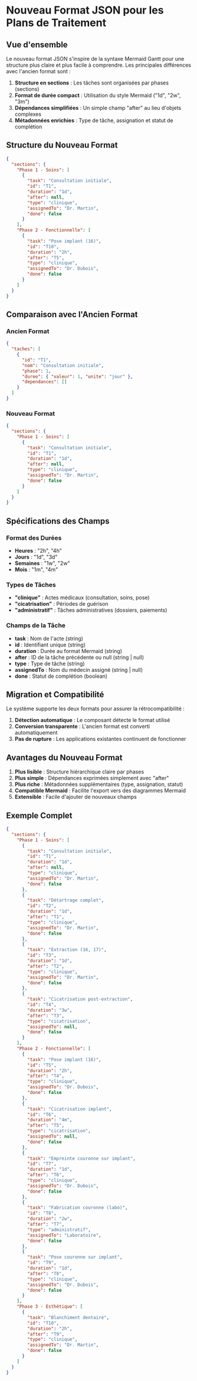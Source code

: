 # Nouveau Format JSON pour les Plans de Traitement

## Vue d'ensemble

Le nouveau format JSON s'inspire de la syntaxe Mermaid Gantt pour une structure plus claire et plus facile à comprendre. Les principales différences avec l'ancien format sont :

1. **Structure en sections** : Les tâches sont organisées par phases (sections)
2. **Format de durée compact** : Utilisation du style Mermaid ("1d", "2w", "3m")
3. **Dépendances simplifiées** : Un simple champ "after" au lieu d'objets complexes
4. **Métadonnées enrichies** : Type de tâche, assignation et statut de complétion

## Structure du Nouveau Format

```json
{
  "sections": {
    "Phase 1 - Soins": [
      {
        "task": "Consultation initiale",
        "id": "T1",
        "duration": "1d",
        "after": null,
        "type": "clinique",
        "assignedTo": "Dr. Martin",
        "done": false
      }
    ],
    "Phase 2 - Fonctionnelle": [
      {
        "task": "Pose implant (16)",
        "id": "T10",
        "duration": "2h",
        "after": "T5",
        "type": "clinique",
        "assignedTo": "Dr. Dubois",
        "done": false
      }
    ]
  }
}
```

## Comparaison avec l'Ancien Format

### Ancien Format
```json
{
  "taches": [
    {
      "id": "T1",
      "nom": "Consultation initiale",
      "phase": 1,
      "duree": { "valeur": 1, "unite": "jour" },
      "dependances": []
    }
  ]
}
```

### Nouveau Format
```json
{
  "sections": {
    "Phase 1 - Soins": [
      {
        "task": "Consultation initiale",
        "id": "T1",
        "duration": "1d",
        "after": null,
        "type": "clinique",
        "assignedTo": "Dr. Martin",
        "done": false
      }
    ]
  }
}
```

## Spécifications des Champs

### Format des Durées
- **Heures** : "2h", "4h"
- **Jours** : "1d", "3d"
- **Semaines** : "1w", "2w"
- **Mois** : "1m", "4m"

### Types de Tâches
- **"clinique"** : Actes médicaux (consultation, soins, pose)
- **"cicatrisation"** : Périodes de guérison
- **"administratif"** : Tâches administratives (dossiers, paiements)

### Champs de la Tâche
- **task** : Nom de l'acte (string)
- **id** : Identifiant unique (string)
- **duration** : Durée au format Mermaid (string)
- **after** : ID de la tâche précédente ou null (string | null)
- **type** : Type de tâche (string)
- **assignedTo** : Nom du médecin assigné (string | null)
- **done** : Statut de complétion (boolean)

## Migration et Compatibilité

Le système supporte les deux formats pour assurer la rétrocompatibilité :

1. **Détection automatique** : Le composant détecte le format utilisé
2. **Conversion transparente** : L'ancien format est converti automatiquement
3. **Pas de rupture** : Les applications existantes continuent de fonctionner

## Avantages du Nouveau Format

1. **Plus lisible** : Structure hiérarchique claire par phases
2. **Plus simple** : Dépendances exprimées simplement avec "after"
3. **Plus riche** : Métadonnées supplémentaires (type, assignation, statut)
4. **Compatible Mermaid** : Facilite l'export vers des diagrammes Mermaid
5. **Extensible** : Facile d'ajouter de nouveaux champs

## Exemple Complet

```json
{
  "sections": {
    "Phase 1 - Soins": [
      {
        "task": "Consultation initiale",
        "id": "T1",
        "duration": "1d",
        "after": null,
        "type": "clinique",
        "assignedTo": "Dr. Martin",
        "done": false
      },
      {
        "task": "Détartrage complet",
        "id": "T2",
        "duration": "1d",
        "after": "T1",
        "type": "clinique",
        "assignedTo": "Dr. Martin",
        "done": false
      },
      {
        "task": "Extraction (16, 17)",
        "id": "T3",
        "duration": "1d",
        "after": "T2",
        "type": "clinique",
        "assignedTo": "Dr. Martin",
        "done": false
      },
      {
        "task": "Cicatrisation post-extraction",
        "id": "T4",
        "duration": "3w",
        "after": "T3",
        "type": "cicatrisation",
        "assignedTo": null,
        "done": false
      }
    ],
    "Phase 2 - Fonctionnelle": [
      {
        "task": "Pose implant (16)",
        "id": "T5",
        "duration": "2h",
        "after": "T4",
        "type": "clinique",
        "assignedTo": "Dr. Dubois",
        "done": false
      },
      {
        "task": "Cicatrisation implant",
        "id": "T6",
        "duration": "4m",
        "after": "T5",
        "type": "cicatrisation",
        "assignedTo": null,
        "done": false
      },
      {
        "task": "Empreinte couronne sur implant",
        "id": "T7",
        "duration": "1d",
        "after": "T6",
        "type": "clinique",
        "assignedTo": "Dr. Dubois",
        "done": false
      },
      {
        "task": "Fabrication couronne (labo)",
        "id": "T8",
        "duration": "2w",
        "after": "T7",
        "type": "administratif",
        "assignedTo": "Laboratoire",
        "done": false
      },
      {
        "task": "Pose couronne sur implant",
        "id": "T9",
        "duration": "1d",
        "after": "T8",
        "type": "clinique",
        "assignedTo": "Dr. Dubois",
        "done": false
      }
    ],
    "Phase 3 - Esthétique": [
      {
        "task": "Blanchiment dentaire",
        "id": "T10",
        "duration": "2h",
        "after": "T9",
        "type": "clinique",
        "assignedTo": "Dr. Martin",
        "done": false
      }
    ]
  }
}